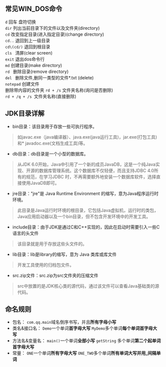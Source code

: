 ## 常见WIN_DOS命令

`d`  回车	盘符切换  
`dir` 列出当前目录下的文件以及文件夹(directory)  
`cd` 改变指定目录(进入指定目录)(change directory)  
`cd..`   退回到上一级目录  
`cd\(cd/)`   退回到根目录  
`cls `  清屏(clear screen)  
`exit`   退出dos命令行  
`md`   创建目录(make directory)  
`rd `  删除目录(remove directory)  
`del `  删除文件,删同一类型的文件*.txt  (delete)  
`notepad`   创建文件  
删除带内容的文件夹
`rd + /s`	文件夹名称(询问是否删除)  
`rd + /q + /s `文件夹名称(直接删除)  

## JDK目录详解
 * bin目录：该目录用于存放一些可执行程序。
 >如javac.exe（java编译器）、java.exe(java运行工具)，jar.exe(打包工具)和* javadoc.exe(文档生成工具)等。
* db目录：db目录是一个小型的数据库。
> 从JDK 6.0开始，Java中引用了一个新的成员JavaDB，这是一个纯Java实现、开源的数据库管理系统。这个数据库不仅轻便，而且支持JDBC 4.0所有的规范，在学习JDBC 时，不再需要额外地安装一个数据库软件，选择直接使用JavaDB即可。
* jre目录："jre"是 Java Runtime Environment 的缩写，意为Java程序运行时环境。
>此目录是Java运行时环境的根目录，它包括Java虚拟机，运行时的类包，Java应用启动器以及一个bin目录，但不包含开发环境中的开发工具。
* include目录：由于JDK是通过C和C++实现的，因此在启动时需要引入一些C语言的头文件
> 该目录就是用于存放这些头文件的。
* lib目录：lib是library的缩写，意为 Java 类库或库文件
> 开发工具使用的归档包文件。
* src.zip文件：src.zip为src文件夹的压缩文件
 >src中放置的是JDK核心类的源代码，通过该文件可以查看Java基础类的源代码。

## 命名规则
* 包名：
`com.qq.main`域名倒序书写，并且**所有字母小写**
* 类名&接口名：
`Demo`一个单词**首字母大写**
`MyDemo`多个单词**每个单词首字母大写**
* 方法名&变量名：
`main()`一个单词**全部小写**
`getString`	多个单词**第二个起单词首字母大写**
* 常量：
`ONE`一个单词**所有字母大写**
`ONE_TWO`多个单词**所有单词大写并用_间隔单词**